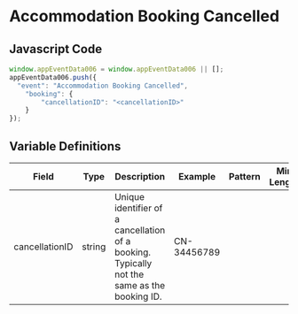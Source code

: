 # Accommodation Booking Cancelled

### 

## Javascript Code
```js
window.appEventData006 = window.appEventData006 || [];
appEventData006.push({
  "event": "Accommodation Booking Cancelled",
    "booking": {
        "cancellationID": "<cancellationID>"
    }
});
```

## Variable Definitions

|Field|Type|Description|Example|Pattern|Min Length|Max Length|Minimum|Maximum|Multiple Of|
| --- | --- | --- | --- | --- | --- | --- | --- | --- | --- |
|cancellationID|string|Unique identifier of a cancellation of a booking.  Typically not the same as the booking ID.|CN-34456789|||||||
